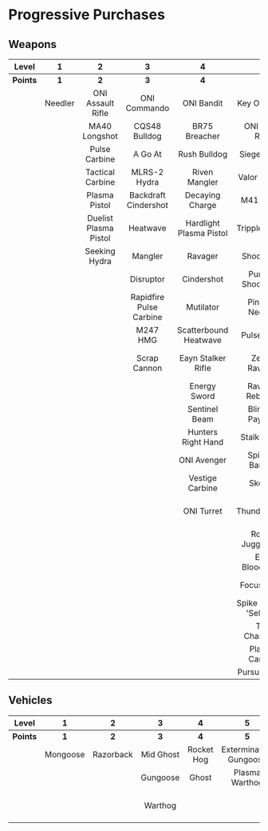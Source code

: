 # Progressive Purchases

## Weapons

| **Level**  |  **1**  |         **2**         |          **3**          |          **4**          |         **5**          |         **6**          |          **7**           |        **8**         |      **9**       |
| :--------: | :-----: | :-------------------: | :---------------------: | :---------------------: | :--------------------: | :--------------------: | :----------------------: | :------------------: | :--------------: |
| **Points** |  **1**  |         **2**         |          **3**          |          **4**          |         **5**          |         **6**          |          **7**           |        **8**         |      **9**       |
|            | Needler |   ONI Assault Rifle   |      ONI Commando       |       ONI Bandit        |      Key Of Speed      |    Striker Sidekick    |      Scions Vision       | Exterminating Frenzy | Banish Of Balaho |
|            |         |     MA40 Longshot     |      CQS48 Bulldog      |      BR75 Breacher      |    ONI Battle Rifle    |    Impact Commando     |        Headhunter        |    Volcanic Oasis    |  Scorpion Tail   |
|            |         |     Pulse Carbine     |         A Go At         |      Rush Bulldog       |      Siege Bandit      |  Cure Of The Haunted   |     The Final Token      |       Valkyrie       |    Gamma Shot    |
|            |         |   Tactical Carbine    |      MLRS-2 Hydra       |      Riven Mangler      |     Valor Of Dinh      |      Rain Of War       |      Rage Of Iratus      |   Rushdown Hammer    |                  |
|            |         |     Plasma Pistol     |  Backdraft Cindershot   |     Decaying Charge     |       M41 SPNKr        |      M41 Tracker       |   Stalker Rifle Ultra    |                      |                  |
|            |         | Duelist Plasma Pistol |        Heatwave         | Hardlight Plasma Pistol |     Tripple Threat     |     Fuel Rod SPNKr     |      Doom Of Reach       |                      |                  |
|            |         |     Seeking Hydra     |         Mangler         |         Ravager         |      Shock Rifle       |    Spartan Sandwich    |   Sentry Of Writh Kul    |                      |                  |
|            |         |                       |        Disruptor        |       Cindershot        |  Purging Shock Rifle   |    S7 Sniper Rifle     |    Diminsher of Hope     |                      |                  |
|            |         |                       | Rapidfire Pulse Carbine |        Mutilator        |    Pinpoint Needler    |    Light Of Doisac     | Overloaded Pulse Carbine |                      |                  |
|            |         |                       |        M247 HMG         |  Scatterbound Heatwave  |       Pulse Wave       |   S7 Flexfire Sniper   |          Demon           |                      |                  |
|            |         |                       |      Scrap Cannon       |   Eayn Stalker Rifle    |     Zealot Ravager     |  Arcane Sentinel Beam  |                          |                      |                  |
|            |         |                       |                         |      Energy Sword       |    Ravager Rebound     |    Phantom Assassin    |                          |                      |                  |
|            |         |                       |                         |      Sentinel Beam      |    Blinding Payload    |     Gravity Hammer     |                          |                      |                  |
|            |         |                       |                         |   Hunters Right Hand    |     Stalker Rifle      |   Calcine Disruptor    |                          |                      |                  |
|            |         |                       |                         |       ONI Avenger       |    Spire Of Barroth    |      Scout Skewer      |                          |                      |                  |
|            |         |                       |                         |     Vestige Carbine     |         Skewer         |    Volatile Skewer     |                          |                      |                  |
|            |         |                       |                         |       ONI Turret        |      Thunderstorm      |  Duelist Energy Sword  |                          |                      |                  |
|            |         |                       |                         |                         |    Rogue Juggernaut    | Guardian Of Sanghelios |                          |                      |                  |
|            |         |                       |                         |                         |    Elite Bloodblade    |  Convergence Bulldog   |                          |                      |                  |
|            |         |                       |                         |                         |       Focus Beam       | Unbound Plasma Pistol  |                          |                      |                  |
|            |         |                       |                         |                         | Spike Of Thav 'Sebarim |                        |                          |                      |                  |
|            |         |                       |                         |                         |      The Champion      |                        |                          |                      |                  |
|            |         |                       |                         |                         |     Plasma Cannon      |                        |                          |                      |                  |
|            |         |                       |                         |                         |     Pursuit Hydra      |                        |                          |                      |                  |

## Vehicles

| **Level**  |  **1**   |   **2**   |   **3**   |   **4**    |         **5**          |    **6**    |       **7**       |    **8**     |     **9**      |
| :--------: | :------: | :-------: | :-------: | :--------: | :--------------------: | :---------: | :---------------: | :----------: | :------------: |
| **Points** |  **1**   |   **2**   |   **3**   |   **4**    |         **5**          |    **6**    |       **7**       |    **8**     |     **9**      |
|            | Mongoose | Razorback | Mid Ghost | Rocket Hog | Extermination Gungoose | Mid Banshee |       Wasp        |    Wraith    |    Scorpion    |
|            |          |           | Gungoose  |   Ghost    |     Plasma Warthog     |             |      Banshee      | Phantom Wasp | Banishing Wasp |
|            |          |           |  Warthog  |            |                        |             | Fusion Rocket Hog |              |     Dragon     |

